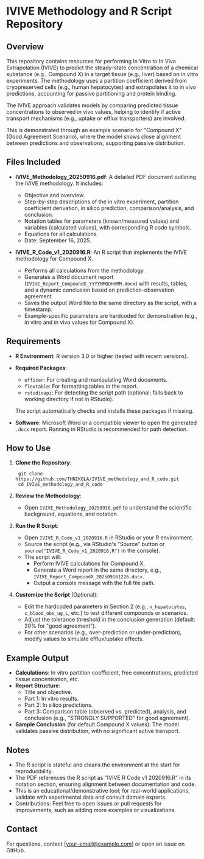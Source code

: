 # IVIVE Methodology and R Script Repository

## Overview

This repository contains resources for performing In Vitro to In Vivo Extrapolation (IVIVE) to predict the steady-state concentration of a chemical substance (e.g., Compound X) in a target tissue (e.g., liver) based on in vitro experiments. The methodology uses a partition coefficient derived from cryopreserved cells (e.g., human hepatocytes) and extrapolates it to in vivo predictions, accounting for passive partitioning and protein binding.

The IVIVE approach validates models by comparing predicted tissue concentrations to observed in vivo values, helping to identify if active transport mechanisms (e.g., uptake or efflux transporters) are involved.

This is demonstrated through an example scenario for "Compound X" (Good Agreement Scenario), where the model shows close alignment between predictions and observations, supporting passive distribution.

## Files Included

- **IVIVE_Methodology_20250916.pdf**: A detailed PDF document outlining the IVIVE methodology. It includes:
  - Objective and overview.
  - Step-by-step descriptions of the in vitro experiment, partition coefficient derivation, in silico prediction, comparison/analysis, and conclusion.
  - Notation tables for parameters (known/measured values) and variables (calculated values), with corresponding R code symbols.
  - Equations for all calculations.
  - Date: September 16, 2025.

- **IVIVE_R_Code_v1_2020916.R**: An R script that implements the IVIVE methodology for Compound X.
  - Performs all calculations from the methodology.
  - Generates a Word document report (`IVIVE_Report_CompoundX_YYYYMMDDHHMM.docx`) with results, tables, and a dynamic conclusion based on prediction-observation agreement.
  - Saves the output Word file to the same directory as the script, with a timestamp.
  - Example-specific parameters are hardcoded for demonstration (e.g., in vitro and in vivo values for Compound X).

## Requirements

- **R Environment**: R version 3.0 or higher (tested with recent versions).
- **Required Packages**:
  - `officer`: For creating and manipulating Word documents.
  - `flextable`: For formatting tables in the report.
  - `rstudioapi`: For detecting the script path (optional; falls back to working directory if not in RStudio).
  
  The script automatically checks and installs these packages if missing.

- **Software**: Microsoft Word or a compatible viewer to open the generated `.docx` report. Running in RStudio is recommended for path detection.

## How to Use

1. **Clone the Repository**:
   ```
    git clone https://github.com/THNIKOLA/IVIVE_methodology_and_R_code.git
    cd IVIVE_methodology_and_R_code
   ```

2. **Review the Methodology**:
   - Open `IVIVE_Methodology_20250916.pdf` to understand the scientific background, equations, and notation.

3. **Run the R Script**:
   - Open `IVIVE_R_Code_v1_2020916.R` in RStudio or your R environment.
   - Source the script (e.g., via RStudio's "Source" button or `source("IVIVE_R_Code_v1_2020916.R")` in the console).
   - The script will:
     - Perform IVIVE calculations for Compound X.
     - Generate a Word report in the same directory, e.g., `IVIVE_Report_CompoundX_202509161226.docx`.
     - Output a console message with the full file path.

4. **Customize the Script** (Optional):
   - Edit the hardcoded parameters in Section 2 (e.g., `n_hepatocytes`, `c_blood_obs_ug_L`, etc.) to test different compounds or scenarios.
   - Adjust the tolerance threshold in the conclusion generation (default: 20% for "good agreement").
   - For other scenarios (e.g., over-prediction or under-prediction), modify values to simulate efflux/uptake effects.

## Example Output

- **Calculations**: In vitro partition coefficient, free concentrations, predicted tissue concentration, etc.
- **Report Structure**:
  - Title and objective.
  - Part 1: In vitro results.
  - Part 2: In silico predictions.
  - Part 3: Comparison table (observed vs. predicted), analysis, and conclusion (e.g., "STRONGLY SUPPORTED" for good agreement).
- **Sample Conclusion** (for default Compound X values): The model validates passive distribution, with no significant active transport.

## Notes

- The R script is stateful and cleans the environment at the start for reproducibility.
- The PDF references the R script as "IVIVE R Code v1 2020916.R" in its notation section, ensuring alignment between documentation and code.
- This is an educational/demonstrative tool; for real-world applications, validate with experimental data and consult domain experts.
- Contributions: Feel free to open issues or pull requests for improvements, such as adding more examples or visualizations.



## Contact

For questions, contact [your-email@example.com] or open an issue on GitHub.
